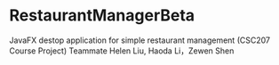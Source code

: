 # RestaurantManagerBeta
JavaFX destop application for simple restaurant management (CSC207 Course Project)
Teammate Helen Liu, Haoda Li，Zewen Shen
